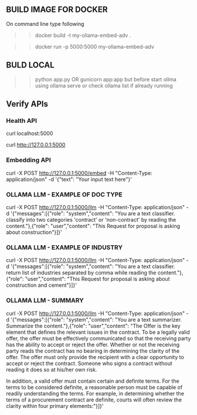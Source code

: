 
## BUILD IMAGE FOR DOCKER

On command line type following

>> docker build -t my-ollama-embed-adv . 

>> docker run -p 5000:5000 my-ollama-embed-adv

## BULD LOCAL

>> python app.py
OR
>> gunicorn app:app
but before start ollma using 
>> ollama serve
or check 
>> ollama list
if already running

## Verify APIs

### Health API
curl localhost:5000

curl http://127.0.0.1:5000

### Embedding API
curl -X POST http://127.0.0.1:5000/embed -H "Content-Type: application/json" -d '{"text": "Your input text here"}'

### OLLAMA LLM - EXAMPLE OF DOC TYPE

curl -X POST http://127.0.0.1:5000/llm -H "Content-Type: application/json" -d '{"messages":[{"role": "system","content": "You are a text classifier. classify into two categories 'contract' or 'non-contract' by reading the content."},{"role": "user","content": "This Request for proposal is asking about construction"}]}'

### OLLAMA LLM - EXAMPLE OF INDUSTRY

curl -X POST http://127.0.0.1:5000/llm -H "Content-Type: application/json" -d '{"messages":[{"role": "system","content": "You are a text classifier. return list of industries separated by comma while reading the content."},{"role": "user","content": "This Request for proposal is asking about construction and cement"}]}'

### OLLAMA LLM - SUMMARY

curl -X POST http://127.0.0.1:5000/llm -H "Content-Type: application/json" -d '{"messages":[{"role": "system","content": "You are a text summarizer. Summarize the content."},{"role": "user","content": "The Offer is the key element that defines the relevant issues in the contract. To be a legally valid offer, the offer must be effectively communicated so that the receiving party has the ability to accept or reject the offer. Whether or not the receiving party reads the contract has no bearing in determining the clarity of the offer. The offer must only provide the recipient with a clear opportunity to accept or reject the contract. Someone who signs a contract without reading it does so at his/her own risk.

In addition, a valid offer must contain certain and definite terms. For the terms to be considered definite, a reasonable person must be capable of readily understanding the terms. For example, in determining whether the terms of a procurement contract are definite, courts will often review the clarity within four primary elements:"}]}'
